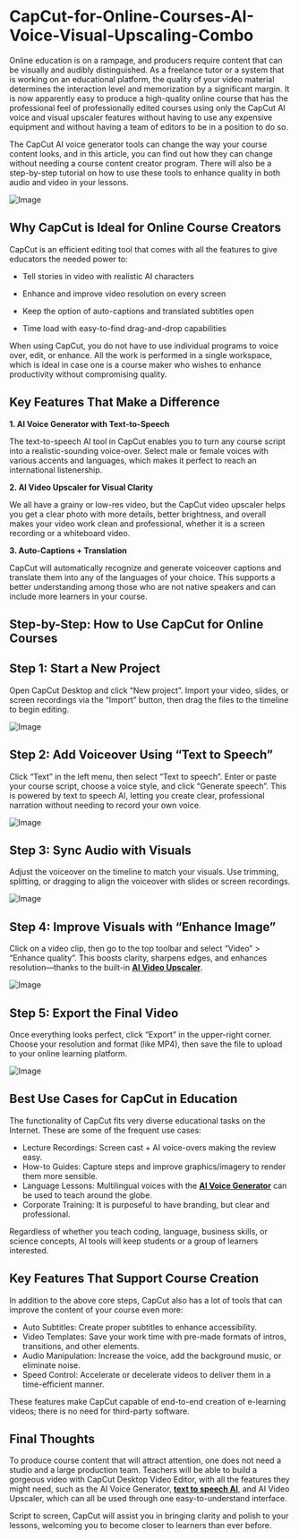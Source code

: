 # CapCut-for-Online-Courses-AI-Voice-Visual-Upscaling-Combo

Online education is on a rampage, and producers require content that can be visually and audibly distinguished. As a freelance tutor or a system that is working on an educational platform, the quality of your video material determines the interaction level and memorization by a significant margin. It is now apparently easy to produce a high-quality online course that has the professional feel of professionally edited courses using only the CapCut AI voice and visual upscaler features without having to use any expensive equipment and without having a team of editors to be in a position to do so.

The CapCut AI voice generator tools can change the way your course content looks, and in this article, you can find out how they can change without needing a course content creator program. There will also be a step-by-step tutorial on how to use these tools to enhance quality in both audio and video in your lessons.

![Image](https://internal-api-drive-stream-sg.larksuite.com/space/api/box/stream/download/v2/cover/RHeMbMBdQobbGGxsD9rlERgbghg/?fallback_source=1&height=1280&mount_node_token=RjdNdppg1oIR4bxXdpNlPm67gTb&mount_point=docx_image&policy=allow_down&width=1280)

## Why CapCut is Ideal for Online Course Creators

CapCut is an efficient editing tool that comes with all the features to give educators the needed power to:

* Tell stories in video with realistic AI characters

* Enhance and improve video resolution on every screen

* Keep the option of auto-captions and translated subtitles open

* Time load with easy-to-find drag-and-drop capabilities

When using CapCut, you do not have to use individual programs to voice over, edit, or enhance. All the work is performed in a single workspace, which is ideal in case one is a course maker who wishes to enhance productivity without compromising quality.

## Key Features That Make a Difference

**1. AI Voice Generator with Text-to-Speech**

The text-to-speech AI tool in CapCut enables you to turn any course script into a realistic-sounding voice-over. Select male or female voices with various accents and languages, which makes it perfect to reach an international listenership.

**2. AI Video Upscaler for Visual Clarity**

We all have a grainy or low-res video, but the CapCut video upscaler helps you get a clear photo with more details, better brightness, and overall makes your video work clean and professional, whether it is a screen recording or a whiteboard video.

**3. Auto-Captions + Translation**

CapCut will automatically recognize and generate voiceover captions and translate them into any of the languages of your choice. This supports a better understanding among those who are not native speakers and can include more learners in your course.

## Step-by-Step: How to Use CapCut for Online Courses

## Step 1: Start a New Project

Open CapCut Desktop and click “New project”. Import your video, slides, or screen recordings via the “Import” button, then drag the files to the timeline to begin editing.

![Image](https://internal-api-drive-stream-sg.larksuite.com/space/api/box/stream/download/v2/cover/PNoab7hbronnxsxM7zIlyvpUgVf/?fallback_source=1&height=1280&mount_node_token=GBB7dAl9FoibNSxrGWwluhV3gkc&mount_point=docx_image&policy=allow_down&width=1280)

## Step 2: Add Voiceover Using “Text to Speech”

Click “Text” in the left menu, then select “Text to speech”. Enter or paste your course script, choose a voice style, and click “Generate speech”. This is powered by text to speech AI, letting you create clear, professional narration without needing to record your own voice.

![Image](https://internal-api-drive-stream-sg.larksuite.com/space/api/box/stream/download/v2/cover/C4WLbOjMyocyWcx1GcIlgzA0gmc/?fallback_source=1&height=1280&mount_node_token=HvOHdeLUSoEG2rxWdgzlVkZjgKc&mount_point=docx_image&policy=allow_down&width=1280)

## Step 3: Sync Audio with Visuals

Adjust the voiceover on the timeline to match your visuals. Use trimming, splitting, or dragging to align the voiceover with slides or screen recordings.

![Image](blob:https://ssgd1zhur7wp.sg.larksuite.com/84739039-b450-47e7-98c9-606b33f1aa1d)

## Step 4: Improve Visuals with “Enhance Image”

Click on a video clip, then go to the top toolbar and select “Video” > “Enhance quality”. This boosts clarity, sharpens edges, and enhances resolution—thanks to the built-in [**AI Video Upscaler**](https://www.capcut.com/tools/ai-video-upscaler).

![Image](blob:https://ssgd1zhur7wp.sg.larksuite.com/422a106e-e47f-4382-a01c-e053b49b82c3)

## Step 5: Export the Final Video

Once everything looks perfect, click “Export” in the upper-right corner. Choose your resolution and format (like MP4), then save the file to upload to your online learning platform.

![Image](blob:https://ssgd1zhur7wp.sg.larksuite.com/9abcfabb-118d-4030-ac0a-4b1ffef45adc)

## Best Use Cases for CapCut in Education

The functionality of CapCut fits very diverse educational tasks on the Internet. These are some of the frequent use cases:

* Lecture Recordings: Screen cast + AI voice-overs making the review easy.
* How-to Guides: Capture steps and improve graphics/imagery to render them more sensible.
* Language Lessons: Multilingual voices with the [**AI Voice Generator**](https://www.capcut.com/tools/ai-voice-generator) can be used to teach around the globe.
* Corporate Training: It is purposeful to have branding, but clear and professional.

Regardless of whether you teach coding, language, business skills, or science concepts, AI tools will keep students or a group of learners interested.

## Key Features That Support Course Creation

In addition to the above core steps, CapCut also has a lot of tools that can improve the content of your course even more:

* Auto Subtitles: Create proper subtitles to enhance accessibility.
* Video Templates: Save your work time with pre-made formats of intros, transitions, and other elements.
* Audio Manipulation: Increase the voice, add the background music, or eliminate noise.
* Speed Control: Accelerate or decelerate videos to deliver them in a time-efficient manner.

These features make CapCut capable of end-to-end creation of e-learning videos; there is no need for third-party software.

## Final Thoughts

To produce course content that will attract attention, one does not need a studio and a large production team. Teachers will be able to build a gorgeous video with CapCut Desktop Video Editor, with all the features they might need, such as the AI Voice Generator, [**text to speech AI**](https://www.capcut.com/tools/text-to-speech), and AI Video Upscaler, which can all be used through one easy-to-understand interface.

Script to screen, CapCut will assist you in bringing clarity and polish to your lessons, welcoming you to become closer to learners than ever before.

